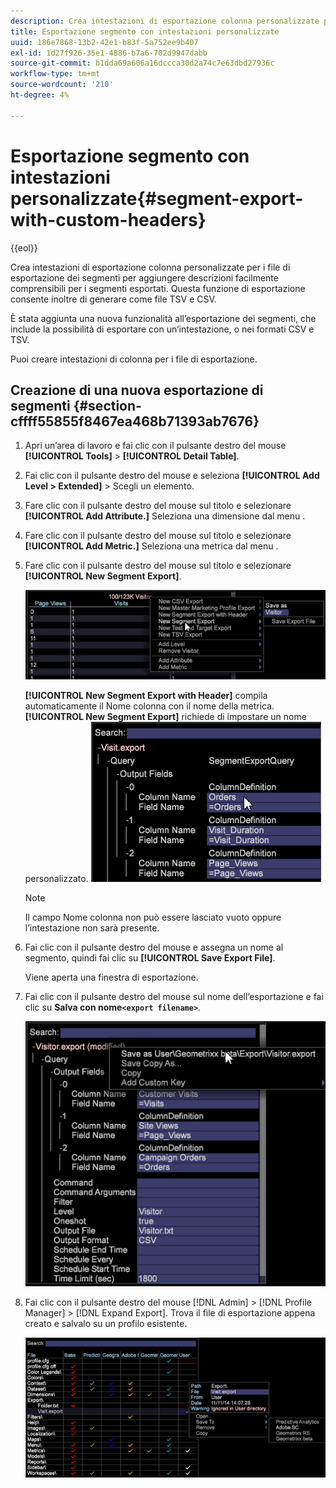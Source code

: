 ```yaml
---
description: Crea intestazioni di esportazione colonna personalizzate per i file di esportazione dei segmenti per aggiungere descrizioni facilmente comprensibili per i segmenti esportati. Questa funzione di esportazione consente inoltre di generare come file TSV e CSV.
title: Esportazione segmento con intestazioni personalizzate
uuid: 186e7868-13b2-42e1-b83f-5a752ee9b407
exl-id: 1d27f926-35e1-4886-b7a6-702d9947dabb
source-git-commit: b1dda69a606a16dccca30d2a74c7e63dbd27936c
workflow-type: tm+mt
source-wordcount: '210'
ht-degree: 4%

---
```


# Esportazione segmento con intestazioni personalizzate{#segment-export-with-custom-headers}

{{eol}}

Crea intestazioni di esportazione colonna personalizzate per i file di esportazione dei segmenti per aggiungere descrizioni facilmente comprensibili per i segmenti esportati. Questa funzione di esportazione consente inoltre di generare come file TSV e CSV.

È stata aggiunta una nuova funzionalità all’esportazione dei segmenti, che include la possibilità di esportare con un’intestazione, o nei formati CSV e TSV.

Puoi creare intestazioni di colonna per i file di esportazione.

## Creazione di una nuova esportazione di segmenti {#section-cffff55855f8467ea468b71393ab7676}

1. Apri un’area di lavoro e fai clic con il pulsante destro del mouse **[!UICONTROL Tools]** > **[!UICONTROL Detail Table]**.

1. Fai clic con il pulsante destro del mouse e seleziona **[!UICONTROL Add Level > Extended]** > Scegli un elemento.
1. Fare clic con il pulsante destro del mouse sul titolo e selezionare **[!UICONTROL Add Attribute.]** Seleziona una dimensione dal menu .

1. Fare clic con il pulsante destro del mouse sul titolo e selezionare **[!UICONTROL Add Metric.]** Seleziona una metrica dal menu .

1. Fare clic con il pulsante destro del mouse sul titolo e selezionare **[!UICONTROL New Segment Export]**.

   ![](assets/segment_export_headers.png)

   **[!UICONTROL New Segment Export with Header]** compila automaticamente il Nome colonna con il nome della metrica. **[!UICONTROL New Segment Export]** richiede di impostare un nome personalizzato. ![](assets/segment_export_with_headers.png)

   >[!NOTE]
   >
   >Il campo Nome colonna non può essere lasciato vuoto oppure l’intestazione non sarà presente.

1. Fai clic con il pulsante destro del mouse e assegna un nome al segmento, quindi fai clic su **[!UICONTROL Save Export File]**.

   Viene aperta una finestra di esportazione.

1. Fai clic con il pulsante destro del mouse sul nome dell’esportazione e fai clic su **Salva con nome`<export filename>`**.

   ![](assets/segment_export_headers_7.png)

1. Fai clic con il pulsante destro del mouse [!DNL Admin] > [!DNL Profile Manager] > [!DNL Expand Export]. Trova il file di esportazione appena creato e salvalo su un profilo esistente.

   ![](assets/segment_export_headers_8.png)
